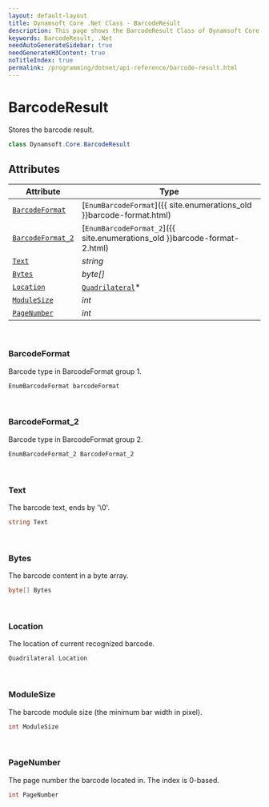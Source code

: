 ```yaml
---
layout: default-layout
title: Dynamsoft Core .Net Class - BarcodeResult
description: This page shows the BarcodeResult Class of Dynamsoft Core for .Net Language.
keywords: BarcodeResult, .Net
needAutoGenerateSidebar: true
needGenerateH3Content: true
noTitleIndex: true
permalink: /programming/dotnet/api-reference/barcode-result.html
---
```



# BarcodeResult
Stores the barcode result.

```csharp
class Dynamsoft.Core.BarcodeResult
```

## Attributes
  
| Attribute | Type |
|---------- | ---- |
| [`BarcodeFormat`](#barcodeformat) | [`EnumBarcodeFormat`]({{ site.enumerations_old }}barcode-format.html) |
| [`BarcodeFormat_2`](#barcodeformat_2) | [`EnumBarcodeFormat_2`]({{ site.enumerations_old }}barcode-format-2.html) |
| [`Text`](#text) | *string* |
| [`Bytes`](#bytes) | *byte[]* |
| [`Location`](#location) | [`Quadrilateral`](quadrilateral.md)\* |
| [`ModuleSize`](#modulesize) | *int* |
| [`PageNumber`](#pagenumber) | *int* |



&nbsp;

### BarcodeFormat
Barcode type in BarcodeFormat group 1.
```csharp
EnumBarcodeFormat barcodeFormat
```

&nbsp;

### BarcodeFormat_2
Barcode type in BarcodeFormat group 2.
```csharp
EnumBarcodeFormat_2 BarcodeFormat_2
```

&nbsp;

### Text
The barcode text, ends by '\0'.
```csharp
string Text
```

&nbsp;

### Bytes
The barcode content in a byte array.
```csharp
byte[] Bytes
```

&nbsp;

### Location
The location of current recognized barcode.
```csharp
Quadrilateral Location
```

&nbsp;

### ModuleSize
The barcode module size (the minimum bar width in pixel).
```csharp
int ModuleSize
```

&nbsp;

### PageNumber
The page number the barcode located in. The index is 0-based.
```csharp
int PageNumber
```

